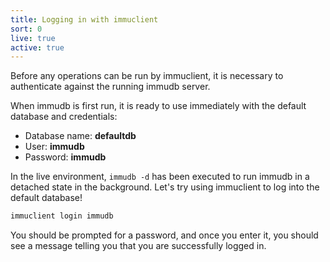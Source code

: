 ```yaml
---
title: Logging in with immuclient
sort: 0
live: true
active: true
---
```


Before any operations can be run by immuclient, it is necessary to authenticate against the running immudb server.

When immudb is first run, it is ready to use immediately with the default database and credentials:

- Database name: **defaultdb**
- User: **immudb**
- Password: **immudb**

In the live environment, `immudb -d` has been executed to run immudb in a detached state in the background. Let's try using immuclient to log into the default database!

```bash
immuclient login immudb
```

You should be prompted for a password, and once you enter it, you should see a message telling you that you are successfully logged in.